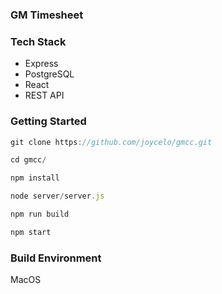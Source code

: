 ### GM Timesheet

### Tech Stack
* Express
* PostgreSQL
* React
* REST API

### Getting Started
```javascript 
git clone https://github.com/joycelo/gmcc.git

cd gmcc/

npm install

node server/server.js

npm run build

npm start
```

### Build Environment
MacOS

